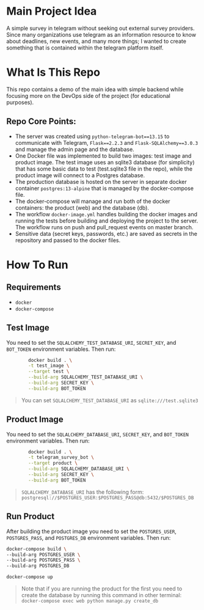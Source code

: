 # Main Project Idea

A simple survey in telegram without
seeking out external survey providers. Since many organizations use telegram as an information resource
to know about deadlines, new events, and many more things; I wanted to create something that is
contained within the telegram platform itself.

# What Is This Repo
This repo contains a demo of the main idea with simple backend while focusing more on the DevOps side of the project (for educational purposes).

## Repo Core Points:
* The server was created using ```python-telegram-bot==13.15``` to communicate with Telegram, ```Flask==2.2.3``` and ```Flask-SQLAlchemy==3.0.3``` and manage the admin page and the database.
* One Docker file was implemented to build two images: test image and product image. The test image uses an sqlite3 database (for simplicity) that has some basic data to test (test.sqlite3 file in the repo), while the product image will connect to a Postgres database.
* The production database is hosted on the server in separate docker container ```postgres:13-alpine``` that is managed by the docker-compose file.
* The docker-compose will manage and run both of the docker containers: the product (web) and the database (db).
* The workflow ```docker-image.yml``` handles building the docker images and running the tests before building and deploying the project to the server. The workflow runs on push and pull_request events on master branch.
* Sensitive data (secret keys, passwords, etc.) are saved as secrets in the repository and passed to the docker files. 


# How To Run

## Requirements

* ``` docker ```
* ``` docker-compose ```

## Test Image

 You need to set the `SQLALCHEMY_TEST_DATABASE_URI`, `SECRET_KEY`, and `BOT_TOKEN` environment variables.
Then run:
```bash
        docker build . \
        -t test_image \
        --target test \
        --build-arg SQLALCHEMY_TEST_DATABASE_URI \
        --build-arg SECRET_KEY \
        --build-arg BOT_TOKEN
``` 
> You can set `SQLALCHEMY_TEST_DATABASE_URI` as `sqlite:///test.sqlite3`

## Product Image

 You need to set the `SQLALCHEMY_DATABASE_URI`, `SECRET_KEY`, and `BOT_TOKEN` environment variables.
Then run:
```bash
        docker build . \
        -t telegram_survey_bot \
        --target product \
        --build-arg SQLALCHEMY_DATABASE_URI \
        --build-arg SECRET_KEY \
        --build-arg BOT_TOKEN
```
> `SQLALCHEMY_DATABASE_URI` has the following form: `postgresql://$POSTGRES_USER:$POSTGRES_PASS@db:5432/$POSTGRES_DB`

## Run Product
After building the product image you need to set the `POSTGRES_USER`, `POSTGRES_PASS`, and `POSTGRES_DB` environment variables.
Then run:
```bash
docker-compose build \
--build-arg POSTGRES_USER \
--build-arg POSTGRES_PASS \
--build-arg POSTGRES_DB
```
```bash
docker-compose up 
```
> Note that if you are running the product for the first you need to create the database by running this command in other terminal: 
```docker-compose exec web python manage.py create_db```
